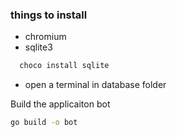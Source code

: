  ### things to install
- chromium
- sqlite3
```bash
  choco install sqlite
  ```
- open a terminal in database folder

Build the applicaiton bot
```bash
go build -o bot
```
